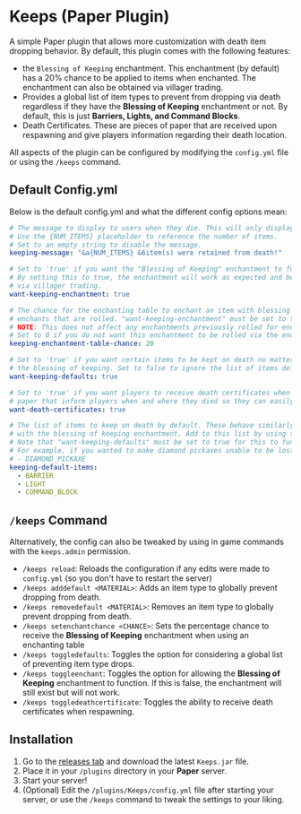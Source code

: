 # Keeps (Paper  Plugin)

A simple Paper plugin that allows more customization with death item dropping behavior. 
By default, this plugin comes with the following features:
- the `Blessing of Keeping` enchantment. This enchantment (by default) has a 20% chance to be applied to items when enchanted. The enchantment can also be obtained via villager trading.
- Provides a global list of item types to prevent from dropping via death regardless if they have the **Blessing of Keeping** enchantment or not. By default, this is just **Barriers, Lights, and Command Blocks**.
- Death Certificates. These are pieces of paper that are received upon respawning and give players information regarding their death location.

All aspects of the plugin can be configured by modifying the `config.yml` file or using the `/keeps` command.

## Default Config.yml

Below is the default config.yml and what the different config options mean:
```yml
# The message to display to users when they die. This will only display if there were some items to be kept from death.
# Use the {NUM_ITEMS} placeholder to reference the number of items.
# Set to an empty string to disable the message.
keeping-message: "&a{NUM_ITEMS} &6item(s) were retained from death!"

# Set to 'true' if you want the "Blessing of Keeping" enchantment to function.
# By setting this to true, the enchantment will work as expected and be able to be obtained
# via villager trading.
want-keeping-enchantment: true

# The chance for the enchanting table to enchant an item with blessing of keeping along with any other
# enchants that are rolled. "want-keeping-enchantment" must be set to true for this to function.
# NOTE: This does not affect any enchantments previously rolled for enchants, this is simply just an additional enchantment.
# Set to 0 if you do not want this enchantment to be rolled via the enchanting table.
keeping-enchantment-table-chance: 20

# Set to 'true' if you want certain items to be kept on death no matter what as if they were enchanted with
# the blessing of keeping. Set to false to ignore the list of items defined below.
want-keeping-defaults: true

# Set to 'true' if you want players to receive death certificates when they die. These are essentially just pieces
# paper that inform players when and where they died so they can easily find out where they died.
want-death-certificates: true

# The list of items to keep on death by default. These behave similarly as if they were enchanted
# with the blessing of keeping enchantment. Add to this list by using the vanilla minecraft material key.
# Note that "want-keeping-defaults" must be set to true for this to function.
# For example, if you wanted to make diamond pickaxes unable to be lost on death, add:
# - DIAMOND_PICKAXE
keeping-default-items:
  - BARRIER
  - LIGHT
  - COMMAND_BLOCK
```

## `/keeps` Command

Alternatively, the config can also be tweaked by using in game commands with the `keeps.admin` permission.

- `/keeps reload`: Reloads the configuration if any edits were made to `config.yml` (so you don't have to restart the server)
- `/keeps adddefault <MATERIAL>`: Adds an item type to globally prevent dropping from death.
- `/keeps removedefault <MATERIAL>`: Removes an item type to globally prevent dropping from death.
- `/keeps setenchantchance <CHANCE>`: Sets the percentage chance to receive the **Blessing of Keeping** enchantment when using an enchanting table
- `/keeps toggledefaults`: Toggles the option for considering a global list of preventing item type drops. 
- `/keeps toggleenchant`: Toggles the option for allowing the **Blessing of Keeping** enchantment to function. If this is false, the enchantment will still exist but will not work.
- `/keeps toggledeathcertificate`: Toggles the ability to receive death certificates when respawning.

## Installation
1. Go to the [releases tab](https://github.com/DevvyDont/Keeps/releases) and download the latest `Keeps.jar` file.
2. Place it in your `/plugins` directory in your **Paper** server.
3. Start your server!
4. (Optional) Edit the `/plugins/Keeps/config.yml` file after starting your server, or use the `/keeps` command to tweak the settings to your liking.